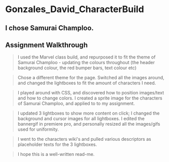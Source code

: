 # Gonzales_David_CharacterBuild

## I chose Samurai Champloo.

## Assignment Walkthrough

>I used the Marvel class build, and repurposed it to fit the theme of Samurai Champloo - updating the colours throughout (the
>header background colour, the red bumper bars, text colour etc)

>Chose a different theme for the page. Switched all the images around, and changed the lightboxes to fit the amount of characters I need.

>I played around with CSS, and discovered how to position images/text and how to change colors.
>I created a sprite image for the characters of Samurai Champloo, and applied to to my assignment.

>I updated 3 lightboxes to show more content on click; I changed the background and cursor images for all lightboxes. 
>I edited the bannergif in premiere pro, and personally resized all the images/gifs used for uniformity.

>I went to the characters wiki's and pulled various descriptors as placeholder texts for the 3 lightboxes.

>I hope this is a well-written read-me.